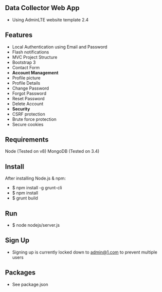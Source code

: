 Data Collector Web App
----------------------------------

 - Using AdminLTE website template 2.4

Features
--------

- Local Authentication using Email and Password
- Flash notifications
- MVC Project Structure
- Bootstrap 3
- Contact Form
- **Account Management**
 - Profile picture
 - Profile Details
 - Change Password
 - Forgot Password
 - Reset Password
 - Delete Account
- **Security**
 - CSRF protection
 - Brute force protection
 - Secure cookies

Requirements
-------
Node (Tested on v8)
MongoDB (Tested on 3.4)

Install
-------
After installing Node.js & npm:
- $ npm install -g grunt-cli
- $ npm install
- $ grunt build

Run
-------
- $ node nodejs/server.js

Sign Up
-------
- Signing up is currently locked down to admin@1.com to prevent multiple users

Packages
--------
- See package.json
